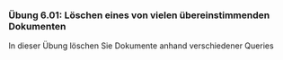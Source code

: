 ### Übung 6.01: Löschen eines von vielen übereinstimmenden Dokumenten
In dieser Übung löschen Sie Dokumente anhand verschiedener Queries

